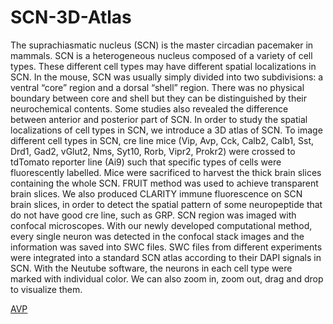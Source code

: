 # SCN-3D-Atlas
The suprachiasmatic nucleus (SCN) is the master circadian pacemaker in mammals. SCN is a heterogeneous nucleus composed of a variety of cell types. These different cell types may have different spatial localizations in SCN. In the mouse, SCN was usually simply divided into two subdivisions: a ventral “core” region and a dorsal “shell” region. There was no physical boundary between core and shell but they can be distinguished by their neurochemical contents. Some studies also revealed the difference between anterior and posterior part of SCN. In order to study the spatial localizations of cell types in SCN, we introduce a 3D atlas of SCN. 
To image different cell types in SCN, cre line mice (Vip, Avp, Cck, Calb2, Calb1, Sst, Drd1, Gad2, vGlut2, Nms, Syt10, Rorb, Vipr2, Prokr2) were crossed to tdTomato reporter line (Ai9) such that specific types of cells were fluorescently labelled. Mice were sacrificed to harvest the thick brain slices containing the whole SCN. FRUIT method was used to achieve transparent brain slices. We also produced CLARITY immune fluorescence on SCN brain slices, in order to detect the spatial pattern of some neuropeptide that do not have good cre line, such as GRP. SCN region was imaged with confocal microscopes. With our newly developed computational method, every single neuron was detected in the confocal stack images and the information was saved into SWC files. SWC files from different experiments were integrated into a standard SCN atlas according to their DAPI signals in SCN. With the Neutube software, the neurons in each cell type were marked with individual color. We can also zoom in, zoom out, drag and drop to visualize them.

[AVP](https://danyi-ma.github.io/SCN-3D-Atlas/AVP.html)
